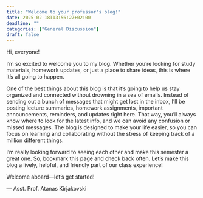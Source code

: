 ```yaml
---
title: "Welcome to your professor's blog!"
date: 2025-02-18T13:56:27+02:00
deadline: ""
categories: ["General Discussion"]
draft: false
---
```


Hi, everyone!

I’m so excited to welcome you to my blog. Whether you’re looking for study materials, homework updates, or just a place to share ideas, this is where it’s all going to happen.

One of the best things about this blog is that it’s going to help us stay organized and connected without drowning in a sea of emails. Instead of sending out a bunch of messages that might get lost in the inbox, I’ll be posting lecture summaries, homework assignments, important announcements, reminders, and updates right here. That way, you’ll always know where to look for the latest info, and we can avoid any confusion or missed messages. The blog is designed to make your life easier, so you can focus on learning and collaborating without the stress of keeping track of a million different things.

I’m really looking forward to seeing each other and make this semester a great one. So, bookmark this page and check back often. Let’s make this blog a lively, helpful, and friendly part of our class experience!

Welcome aboard—let’s get started!

— Asst. Prof. Atanas Kirjakovski